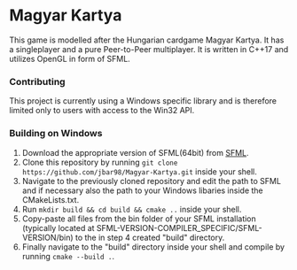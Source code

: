 # Magyar Kartya

This game is modelled after the Hungarian cardgame Magyar Kartya. It has a singleplayer and a pure Peer-to-Peer multiplayer. It is written in C++17 and utilizes OpenGL in form of SFML.


### Contributing
This project is currently using a Windows specific library and is therefore limited only to users with access to the Win32 API.

### Building on Windows
1. Download the appropriate version of SFML(64bit) from [SFML](https://www.sfml-dev.org/download/sfml/2.5.1/).
2. Clone this repository by running `git clone https://github.com/jbar98/Magyar-Kartya.git` inside your shell.
3. Navigate to the previously cloned repository and edit the path to SFML and if necessary also the path to your Windows libaries inside the CMakeLists.txt.
4. Run `mkdir build && cd build && cmake ..` inside your shell.
5. Copy-paste all files from the bin folder of your SFML installation (typically located at SFML-VERSION-COMPILER_SPECIFIC/SFML-VERSION/bin) to the 
in step 4 created "build" directory.
6. Finally navigate to the "build" directory inside your shell and compile by running `cmake --build .`.
